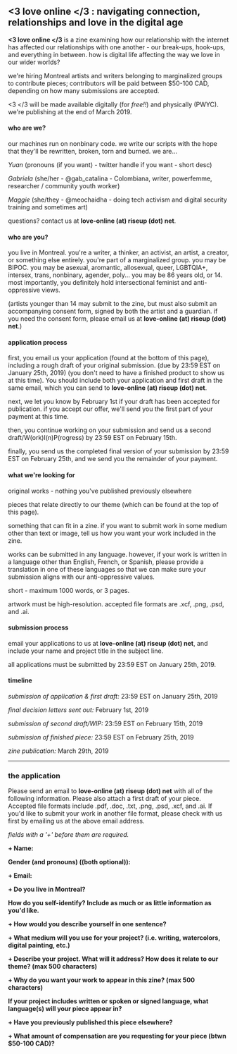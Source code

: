 ## <3 love online </3 : navigating connection, relationships and love in the digital age

**<3 love online </3** is a zine examining how our relationship with the internet has affected our relationships with one another - our break-ups, hook-ups, and everything in between. how is digital life affecting the way we love in our wider worlds? 

we're hiring Montreal artists and writers belonging to marginalized groups to contribute pieces; contributors will be paid between $50-100 CAD, depending on how many submissions are accepted. 


<3 </3 will be made available digitally (for *free!!*) and physically (PWYC).  we're publishing at the end of March 2019. 

#### who are we? 

our machines run on nonbinary code. we write our scripts with the hope that they'll be rewritten, broken, torn and burned.
we are...

*Yuan* (pronouns (if you want) - twitter handle if you want - short desc)

*Gabriela* (she/her - @gab_catalina - Colombiana, writer, powerfemme, researcher / community youth worker)

*Maggie* (she/they - @meochaidha - doing tech activism and digital security training and sometimes art) 


questions? contact us at **love-online (at) riseup (dot) net**. 


#### who are you?

you live in Montreal. you're a writer, a thinker, an activist, an artist, a creator, or something else entirely. you're part of a marginalized group. you may be BIPOC. you may be asexual, aromantic, allosexual, queer, LGBTQIA+, intersex, trans, nonbinary, agender, poly...  you may be 86 years old, or 14. most importantly, you definitely hold intersectional feminist and anti-oppressive views. 

(artists younger than 14 may submit to the zine, but must also submit an accompanying consent form, signed by both the artist and a guardian. if you need the consent form, please email us at **love-online (at) riseup (dot) net**.)

#### application process

first, you email us your application (found at the bottom of this page), including a rough draft of your original submission. (due by 23:59 EST on January 25th, 2019) (you don't need to have a finished product to show us at this time). You should include both your application and first draft in the same email, which you can send to **love-online (at) riseup (dot) net**.

next, we let you know by February 1st if your draft has been accepted for publication. if you accept our offer, we'll send you the first part of your payment at this time. 

then, you continue working on your submission and send us a second draft/W(ork)I(n)P(rogress) by 23:59 EST on February 15th.

finally, you send us the completed final version of your submission by 23:59 EST on February 25th, and we send you the remainder of your payment.

#### what we're looking for 

original works - nothing you've published previously elsewhere

pieces that relate directly to our theme (which can be found at the top of this page).

something that can fit in a zine. if you want to submit work in some medium other than text or image, tell us how you want your work included in the zine. 

works can be submitted in any language. however, if your work is written in a language other than English, French, or Spanish, please provide a translation in one of these languages so that we can make sure your submission aligns with our anti-oppressive values.

short - maximum 1000 words, or 3 pages.

artwork must be high-resolution. accepted file formats are .xcf, .png, .psd, and .ai. 

#### submission process

email your applications to us at **love-online (at) riseup (dot) net**, and include your name and project title in the subject line. 

all applications must be submitted by 23:59 EST on January 25th, 2019. 

#### timeline

*submission of application & first draft:* 23:59 EST on January 25th, 2019

*final decision letters sent out:* February 1st, 2019

*submission of second draft/WIP:* 23:59 EST on February 15th, 2019

*submission of finished piece:* 23:59 EST on February 25th, 2019

*zine publication:* March 29th, 2019

---------------












### the application

Please send an email to **love-online (at) riseup (dot) net** with all of the following information. Please also attach a first draft of your piece. Accepted file formats include .pdf, .doc, .txt, .png, .psd, .xcf, and .ai. If you'd like to submit your work in another file format, please check with us first by emailing us at the above email address.  

*fields with a '+' before them are required.*

**+ Name:**

**Gender (and pronouns) ((both optional)):**

**+ Email:**

**+ Do you live in Montreal?**

**How do you self-identify? Include as much or as little information as you'd like.**

**+ How would you describe yourself in one sentence?**

**+ What medium will you use for your project? (i.e. writing, watercolors, digital painting, etc.)**

**+ Describe your project. What will it address? How does it relate to our theme? (max 500 characters)** 

**+ Why do you want your work to appear in this zine? (max 500 characters)**

**If your project includes written or spoken or signed language, what language(s) will your piece appear in?**

**+ Have you previously published this piece elsewhere?**

**+ What amount of compensation are you requesting for your piece (btwn $50-100 CAD)?**


